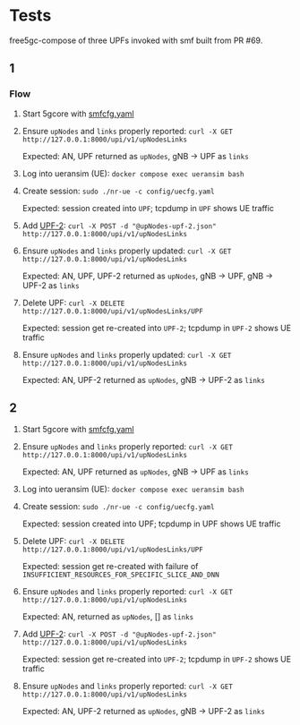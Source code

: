 # Tests

free5gc-compose of three UPFs invoked with smf built from PR #69.

## 1

### Flow

1. Start 5gcore with [smfcfg.yaml](https://github.com/free5gc/free5gc-compose/blob/master/config/smfcfg.yaml)

2. Ensure `upNodes` and `links` properly reported: `curl -X GET http://127.0.0.1:8000/upi/v1/upNodesLinks`

   Expected: AN, UPF returned as `upNodes`, gNB -> UPF as `links`

3. Log into ueransim (UE): `docker compose exec ueransim bash`

4. Create session: `sudo ./nr-ue -c config/uecfg.yaml`

   Expected: session created into `UPF`; tcpdump in `UPF` shows UE traffic

5. Add [UPF-2](./upNodes-upf-2.json): `curl -X POST -d "@upNodes-upf-2.json" http://127.0.0.1:8000/upi/v1/upNodesLinks`

6. Ensure `upNodes` and `links` properly updated: `curl -X GET http://127.0.0.1:8000/upi/v1/upNodesLinks`

   Expected: AN, UPF, UPF-2 returned as `upNodes`, gNB -> UPF, gNB -> UPF-2 as `links`

7. Delete UPF: `curl -X DELETE http://127.0.0.1:8000/upi/v1/upNodesLinks/UPF`

   Expected: session get re-created into `UPF-2`; tcpdump in `UPF-2` shows UE traffic

8. Ensure `upNodes` and `links` properly updated: `curl -X GET http://127.0.0.1:8000/upi/v1/upNodesLinks`

   Expected: AN, UPF-2 returned as `upNodes`, gNB -> UPF-2 as `links`


## 2

1. Start 5gcore with [smfcfg.yaml](https://github.com/free5gc/free5gc-compose/blob/master/config/smfcfg.yaml)

2. Ensure `upNodes` and `links` properly reported: `curl -X GET http://127.0.0.1:8000/upi/v1/upNodesLinks`

   Expected: AN, UPF returned as `upNodes`, gNB -> UPF as `links`

3. Log into ueransim (UE): `docker compose exec ueransim bash`

4. Create session: `sudo ./nr-ue -c config/uecfg.yaml`

   Expected: session created into UPF; tcpdump in UPF shows UE traffic

5. Delete UPF: `curl -X DELETE http://127.0.0.1:8000/upi/v1/upNodesLinks/UPF`

   Expected: session get re-created with failure of `INSUFFICIENT_RESOURCES_FOR_SPECIFIC_SLICE_AND_DNN`

6. Ensure `upNodes` and `links` properly reported: `curl -X GET http://127.0.0.1:8000/upi/v1/upNodesLinks`

   Expected: AN, returned as `upNodes`, [] as `links`

7. Add [UPF-2](./upNodes-upf-2.json): `curl -X POST -d "@upNodes-upf-2.json" http://127.0.0.1:8000/upi/v1/upNodesLinks`

   Expected: session get re-created into `UPF-2`; tcpdump in `UPF-2` shows UE traffic

8. Ensure `upNodes` and `links` properly reported: `curl -X GET http://127.0.0.1:8000/upi/v1/upNodesLinks`

   Expected: AN, UPF-2 returned as `upNodes`, gNB -> UPF-2 as `links`

